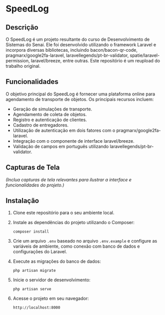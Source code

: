 # SpeedLog

## Descrição

O SpeedLog é um projeto resultante do curso de Desenvolvimento de Sistemas do Senai. Ele foi desenvolvido utilizando o framework Laravel e incorpora diversas bibliotecas, incluindo bacon/bacon-qr-code, pragmarx/google2fa-laravel, laravellegends/pt-br-validator, spatie/laravel-permission, laravel/breeze, entre outras. Este repositório é um reupload do trabalho original.

## Funcionalidades

O objetivo principal do SpeedLog é fornecer uma plataforma online para agendamento de transporte de objetos. Os principais recursos incluem:

- Geração de simulações de transporte.
- Agendamento de coleta de objetos.
- Registro e autenticação de clientes.
- Cadastro de entregadores.
- Utilização de autenticação em dois fatores com o pragmarx/google2fa-laravel.
- Integração com o componente de interface laravel/breeze.
- Validação de campos em português utilizando laravellegends/pt-br-validator.

## Capturas de Tela

*(Inclua capturas de tela relevantes para ilustrar a interface e funcionalidades do projeto.)*

## Instalação

1. Clone este repositório para o seu ambiente local.
2. Instale as dependências do projeto utilizando o Composer:

   ```
   composer install
   ```

3. Crie um arquivo `.env` baseado no arquivo `.env.example` e configure as variáveis de ambiente, como conexão com banco de dados e configurações do Laravel.
4. Execute as migrações do banco de dados:

   ```
   php artisan migrate
   ```

5. Inicie o servidor de desenvolvimento:

   ```
   php artisan serve
   ```

6. Acesse o projeto em seu navegador:

   ```
   http://localhost:8000
   ```